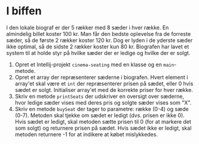 # I biffen

I den lokale biograf er der 5 rækker med 8 sæder i hver række. En almindelig billet koster 100 kr. Man får den bedste oplevelse fra de forreste sæder, så de første 2 rækker koster 120 kr. Dog er lyden i de yderste sæder ikke optimal, så de sidste 2 rækker koster kun 80 kr. Biografen har lavet et system til at holde styr på hvilke sæder der er ledige og hvilke der er solgt.
1. Opret et Intellij-projekt `cinema-seating` med en klasse og en `main`-metode.
2. Opret et array der repræsenterer sæderne i biografen. Hvert element i array'et skal være et `int` der repræsenterer prisen på sædet, eller 0 hvis sædet er solgt. Initialiser array'et med de korrekte priser for hver række.
3. Skriv en metode `printSeats` der udskriver en oversigt over sæderne, hvor ledige sæder vises med deres pris og solgte sæder vises som "X".
4. Skriv en metode `buySeat` der tager to parametre: række (0-4) og sæde (0-7). Metoden skal tjekke om sædet er ledigt (dvs. prisen er ikke 0). Hvis sædet er ledigt, skal metoden sætte prisen til 0 (for at markere det som solgt) og returnere prisen på sædet. Hvis sædet ikke er ledigt, skal metoden returnere -1 for at indikere at købet mislykkedes.